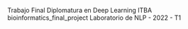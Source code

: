 Trabajo Final Diplomatura en Deep Learning ITBA
bioinformatics_final_project
Laboratorio de NLP - 2022 - T1
